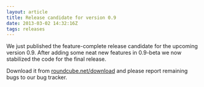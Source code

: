 ```yaml
---
layout: article
title: Release candidate for version 0.9
date: 2013-03-02 14:32:16Z
tags: releases
---
```

We just published the feature-complete release candidate for the upcoming version 0.9. After adding some neat new features in 0.9-beta we now stabilized the code for the final release.

Download it from [roundcube.net/download](https://roundcube.net/download) and please report remaining bugs to our bug tracker.

